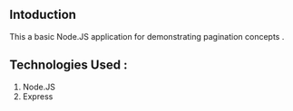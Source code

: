 ## Intoduction 
This a basic Node.JS application for demonstrating pagination concepts .

## Technologies Used :
1. Node.JS
2. Express
